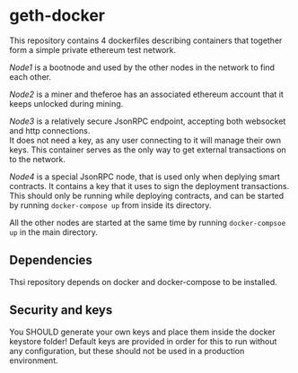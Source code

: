 # geth-docker

This repository contains 4 dockerfiles describing containers that together form a simple private ethereum test network.

_Node1_ is a bootnode and used by the other nodes in the network to find each other.

_Node2_ is a miner and theferoe has an associated ethereum account that it keeps unlocked during mining.

_Node3_ is a relatively secure JsonRPC endpoint, accepting both websocket and http connections.  
It does not need a key, as any user connecting to it will manage their own keys.
This container serves as the only way to get external transactions on to the network.

_Node4_ is a special JsonRPC node, that is used only when deplying smart contracts. It contains a key that it uses to sign the deployment transactions.
This should only be running while deploying contracts, and can be started by running `docker-compose up` from inside its directory.

All the other nodes are started at the same time by running `docker-compsoe up` in the main directory.

## Dependencies
Thsi repository depends on docker and docker-compose to be installed.

## Security and keys
You SHOULD generate your own keys and place them inside the docker keystore folder! Default keys are provided in order for this to run without any configuration, but these should not be used in a production environment.
